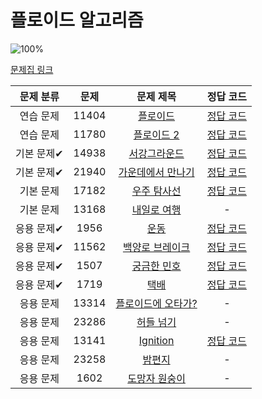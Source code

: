 # 플로이드 알고리즘

![100%](https://progress-bar.dev/10/?scale=15&title=progress&width=500&color=babaca&suffix=/15)

[문제집 링크](https://www.acmicpc.net/workbook/view/10318)

| 문제 분류 | 문제 | 문제 제목 | 정답 코드 |
| :--: | :--: | :--: | :--: |
| 연습 문제 | 11404 | [플로이드](https://www.acmicpc.net/problem/11404) | [정답 코드](../0x1C/solutions/11404.cpp) |
| 연습 문제 | 11780 | [플로이드 2](https://www.acmicpc.net/problem/11780) | [정답 코드](../0x1C/solutions/11780.cpp) |
| 기본 문제✔ | 14938 | [서강그라운드](https://www.acmicpc.net/problem/14938) | [정답 코드](../0x1C/solutions/14938.cpp) |
| 기본 문제✔ | 21940 | [가운데에서 만나기](https://www.acmicpc.net/problem/21940) | [정답 코드](../0x1C/solutions/21940.cpp) |
| 기본 문제 | 17182 | [우주 탐사선](https://www.acmicpc.net/problem/17182) | [정답 코드](../0x1C/solutions/17182.cpp) |
| 기본 문제 | 13168 | [내일로 여행](https://www.acmicpc.net/problem/13168) | - |
| 응용 문제✔ | 1956 | [운동](https://www.acmicpc.net/problem/1956) | [정답 코드](../0x1C/solutions/1956.cpp) |
| 응용 문제✔ | 11562 | [백양로 브레이크](https://www.acmicpc.net/problem/11562) | [정답 코드](../0x1C/solutions/11562.cpp) |
| 응용 문제✔ | 1507 | [궁금한 민호](https://www.acmicpc.net/problem/1507) | [정답 코드](../0x1C/solutions/1507.cpp) |
| 응용 문제✔ | 1719 | [택배](https://www.acmicpc.net/problem/1719) | [정답 코드](../0x1C/solutions/1719.cpp) |
| 응용 문제 | 13314 | [플로이드에 오타가?](https://www.acmicpc.net/problem/13314) | - |
| 응용 문제 | 23286 | [허들 넘기](https://www.acmicpc.net/problem/23286) | - |
| 응용 문제 | 13141 | [Ignition](https://www.acmicpc.net/problem/13141) | [정답 코드](../0x1C/solutions/13141.cpp) |
| 응용 문제 | 23258 | [밤편지](https://www.acmicpc.net/problem/23258) | - |
| 응용 문제 | 1602 | [도망자 원숭이](https://www.acmicpc.net/problem/1602) | - |
